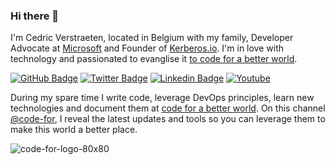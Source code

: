 ### Hi there 👋

I'm Cedric Verstraeten, located in Belgium with my family, Developer Advocate at [Microsoft](https://github.com/microsoft) and Founder of [Kerberos.io](https://github.com/kerberos-io). I'm in love with technology and passionated to evanglise it [to code for a better world](https://www.youtube.com/@code-for).

[![GitHub Badge](https://img.shields.io/github/followers/cedricve?style=social)](https://github.com/cedricve)
[![Twitter Badge](https://img.shields.io/twitter/follow/cedricverst?style=social)](https://twitter.com/intent/follow?screen_name=cedricverst "Follow on Twitter")
[![Linkedin Badge](https://img.shields.io/badge/-cedricverstraeten-blue?style=flat-square&logo=Linkedin&logoColor=white&link=https://www.linkedin.com/in/cedricverstraeten/)](https://www.linkedin.com/in/cedricverstraeten/)
[![Youtube](https://img.shields.io/badge/YouTube-red?style=for-the-badge&logo=youtube&logoColor=white)](https://www.youtube.com/@code-for)

During my spare time I write code, leverage DevOps principles, learn new technologies and document them at [code for a better world](https://www.youtube.com/@code-for). On this channel [@code-for](https://www.youtube.com/@code-for), I reveal the latest updates and tools so you can leverage them to make this world a better place.

![code-for-logo-80x80](https://github.com/cedricve/cedricve/assets/1546779/b956d56b-4d2f-4f00-989c-9c603a62536c)
